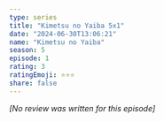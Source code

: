 ```yaml
---
type: series
title: "Kimetsu no Yaiba 5x1"
date: "2024-06-30T13:06:21"
name: "Kimetsu no Yaiba"
season: 5
episode: 1
rating: 3
ratingEmoji: ⭐️⭐️⭐️
share: false
---
```


_[No review was written for this episode]_
